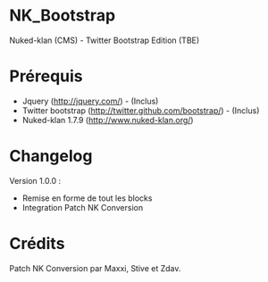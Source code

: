 NK_Bootstrap
============

Nuked-klan (CMS) - Twitter Bootstrap Edition (TBE)

Prérequis
============

- Jquery (http://jquery.com/) - (Inclus)
- Twitter bootstrap (http://twitter.github.com/bootstrap/) - (Inclus)
- Nuked-klan 1.7.9 (http://www.nuked-klan.org/)


Changelog 
===========

Version 1.0.0 :
- Remise en forme de tout les blocks
- Integration Patch NK Conversion

Crédits 
===========

Patch NK Conversion par Maxxi, Stive et Zdav.